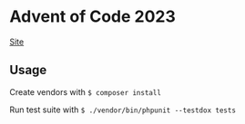 # Advent of Code 2023

[Site](https://adventofcode.com/)

## Usage

Create vendors with `$ composer install`

Run test suite with `$ ./vendor/bin/phpunit --testdox tests`
